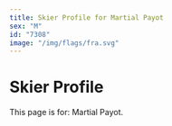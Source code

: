 ```yaml
---
title: Skier Profile for Martial Payot
sex: "M"
id: "7308"
image: "/img/flags/fra.svg" 
---
```


# Skier Profile

This page is for: Martial Payot.
    